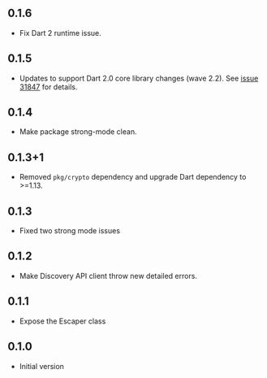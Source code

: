 ## 0.1.6

- Fix Dart 2 runtime issue.

## 0.1.5

- Updates to support Dart 2.0 core library changes (wave
  2.2). See [issue 31847][sdk#31847] for details.

  [sdk#31847]: https://github.com/dart-lang/sdk/issues/31847

## 0.1.4

- Make package strong-mode clean.

## 0.1.3+1

- Removed `pkg/crypto` dependency and upgrade Dart dependency to >=1.13.

## 0.1.3

- Fixed two strong mode issues

## 0.1.2

- Make Discovery API client throw new detailed errors.

## 0.1.1

- Expose the Escaper class

## 0.1.0

- Initial version
